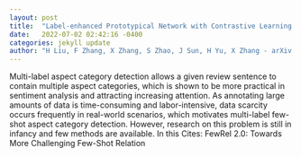 ```yaml
---
layout: post
title:  "Label-enhanced Prototypical Network with Contrastive Learning for Multi-label Few-shot Aspect Category Detection"
date:   2022-07-02 02:42:16 -0400
categories: jekyll update
author: "H Liu, F Zhang, X Zhang, S Zhao, J Sun, H Yu, X Zhang - arXiv preprint arXiv , 2022"
---
```

Multi-label aspect category detection allows a given review sentence to contain multiple aspect categories, which is shown to be more practical in sentiment analysis and attracting increasing attention. As annotating large amounts of data is time-consuming and labor-intensive, data scarcity occurs frequently in real-world scenarios, which motivates multi-label few-shot aspect category detection. However, research on this problem is still in infancy and few methods are available. In this  Cites: FewRel 2.0: Towards More Challenging Few-Shot Relation